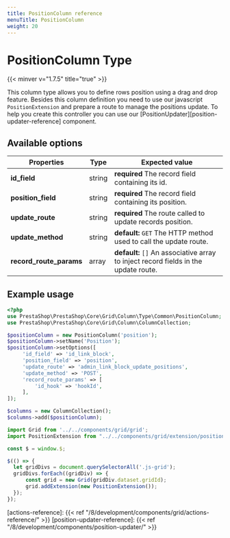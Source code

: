 ```yaml
---
title: PositionColumn reference
menuTitle: PositionColumn
weight: 20
---
```


# PositionColumn Type
{{< minver v="1.7.5" title="true" >}}

This column type allows you to define rows position using a drag and drop feature. Besides this column definition
you need to use our javascript `PositionExtension` and prepare a route to manage the positions update. To help you create
this controller you can use our [PositionUpdater][position-updater-reference] component.

## Available options

| Properties   | Type   | Expected value                                                                                |
| ------------ | ------ | --------------------------------------------------------------------------------------------- |
| **id_field** | string | **required** The record field containing its id.                                              |
| **position_field** | string | **required** The record field containing its position.                                  |
| **update_route** | string | **required** The route called to update records position.                                 |
| **update_method** | string | **default:** `GET` The HTTP method used to call the update route.                        |
| **record_route_params** | array | **default:** `[]` An associative array to inject record fields in the update route. |

## Example usage

```php
<?php
use PrestaShop\PrestaShop\Core\Grid\Column\Type\Common\PositionColumn;
use PrestaShop\PrestaShop\Core\Grid\Column\ColumnCollection;

$positionColumn = new PositionColumn('position');
$positionColumn->setName('Position');
$positionColumn->setOptions([
     'id_field' => 'id_link_block',
     'position_field' => 'position',
     'update_route' => 'admin_link_block_update_positions',
     'update_method' => 'POST',
     'record_route_params' => [
         'id_hook' => 'hookId',
     ],
]);

$columns = new ColumnCollection();
$columns->add($positionColumn);
```

```js
import Grid from '../../components/grid/grid';
import PositionExtension from "../../components/grid/extension/position-extension";

const $ = window.$;

$(() => {
  let gridDivs = document.querySelectorAll('.js-grid');
  gridDivs.forEach((gridDiv) => {
      const grid = new Grid(gridDiv.dataset.gridId);
      grid.addExtension(new PositionExtension());
  });
});
```

[actions-reference]: {{< ref "/8/development/components/grid/actions-reference/" >}}
[position-updater-reference]: {{< ref "/8/development/components/position-updater/" >}}
